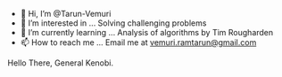 - 👋 Hi, I’m @Tarun-Vemuri
- 👀 I’m interested in ... Solving challenging problems
- 🌱 I’m currently learning ... Analysis of algorithms by Tim Rougharden
- 📫 How to reach me ... Email me at vemuri.ramtarun@gmail.com

<!---
Tarun-Vemuri/Tarun-Vemuri is a ✨ special ✨ repository because its `README.md` (this file) appears on your GitHub profile.
You can click the Preview link to take a look at your changes.
--->
Hello There, General Kenobi.
